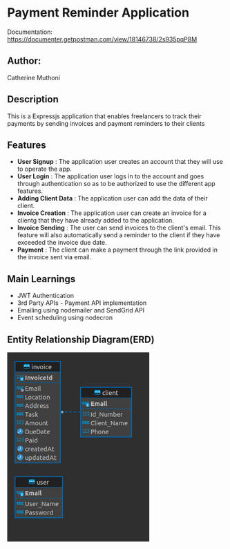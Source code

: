 # Payment Reminder Application

Documentation: https://documenter.getpostman.com/view/18146738/2s935pqP8M

## Author: 
Catherine Muthoni

## Description
This is a Expressjs application that enables freelancers to track their payments by sending invoices and payment reminders to their clients

## Features
- <strong>User Signup</strong> : The application user creates an account that they will use to operate the app.
- <strong>User Login</strong> : The application user logs in to the account and goes through authentication so as to be authorized to use the different app features.
- <strong>Adding Client Data</strong> : The application user can add the data of their client.
- <strong>Invoice Creation</strong> : The application user can create an invoice for a clientg that they have already added to the application.
- <strong>Invoice Sending</strong> : The user can send invoices to the client's email. This feature will also automatically send a reminder to the client if they have exceeded the invoice due date.
- <strong>Payment</strong> : The client can make a payment through the link provided in the invoice sent via email.

## Main Learnings
- JWT Authentication
- 3rd Party APIs - Payment API implementation
- Emailing using nodemailer and SendGrid API
- Event scheduling using nodecron

## Entity Relationship Diagram(ERD)
![ERD](appERD.png )
